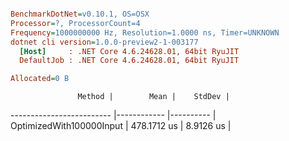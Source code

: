``` ini

BenchmarkDotNet=v0.10.1, OS=OSX
Processor=?, ProcessorCount=4
Frequency=1000000000 Hz, Resolution=1.0000 ns, Timer=UNKNOWN
dotnet cli version=1.0.0-preview2-1-003177
  [Host]     : .NET Core 4.6.24628.01, 64bit RyuJIT
  DefaultJob : .NET Core 4.6.24628.01, 64bit RyuJIT

Allocated=0 B  

```
                   Method |        Mean |    StdDev |
------------------------- |------------ |---------- |
 OptimizedWith100000Input | 478.1712 us | 8.9126 us |
